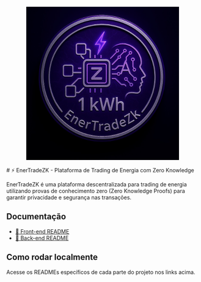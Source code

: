 <p align="center">
  <img src="back-end/assets/image.jpeg" alt="EnerTradeZK" width="400"/>
</p>
# ⚡ EnerTradeZK - Plataforma de Trading de Energia com Zero Knowledge

EnerTradeZK é uma plataforma descentralizada para trading de energia utilizando provas de conhecimento zero (Zero Knowledge Proofs) para garantir privacidade e segurança nas transações.

## Documentação

- [📂 Front-end README](./front-end/README.md)
- [📂 Back-end README](./back-end/README.md)

## Como rodar localmente

Acesse os READMEs específicos de cada parte do projeto nos links acima.
